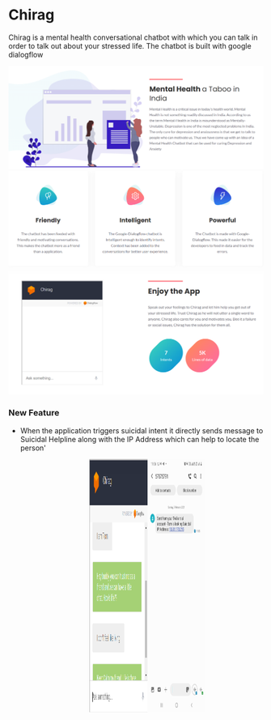 # Chirag
Chirag is a mental health conversational chatbot with which you can talk in order to talk out about your stressed life. The chatbot is built with google dialogflow 

<img src="screenshots/ss4.PNG">

<img src="screenshots/ss2.PNG">

<img src="screenshots/ss3.PNG">

### New Feature
- When the application triggers suicidal intent it directly sends message to Suicidal Helpline along with the IP Address which can help to locate the person'

<center>
  <div style="margin-left:45px">
    <img src="screenshots/feature1.PNG" width = 25% height = 500px><img src="screenshots/msg.jpg" width = 25% height=500px>
  </div>
 </center>
